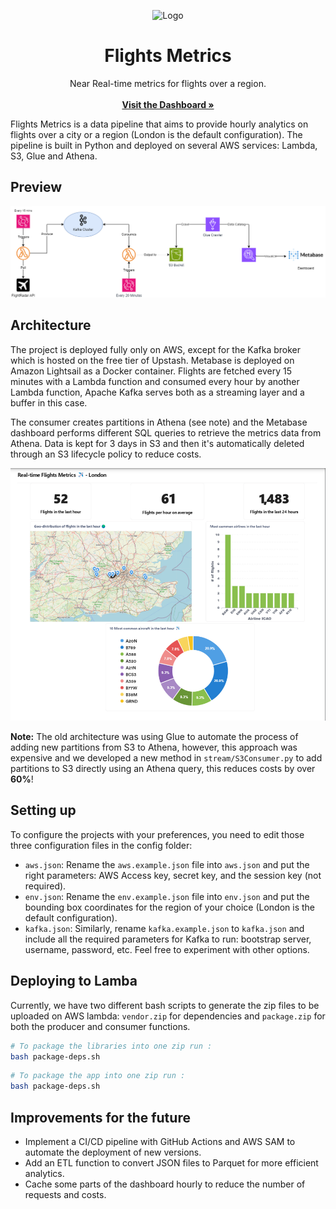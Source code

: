 


<p align="center">
    <img src="images/world.png" alt="Logo" width="80" height="80">
<h1 align="center">Flights Metrics</h1>

  <p align="center">
    Near Real-time metrics for flights over a region.
    <br/>
    <br/>
    <a href="https://metabase.anniscodes.com/public/dashboard/a4247cfe-df70-4dde-8070-538eba35fd84"><strong>Visit the Dashboard »</strong></a>
    <br/>


Flights Metrics is a data pipeline that aims to provide hourly analytics on flights over a city or a region (London is the default configuration). The pipeline is built in Python and deployed on several AWS services: Lambda, S3, Glue and Athena. 

## Preview

![architecture](docs/flights-metrics-architecture.png)



## Architecture

The project is deployed fully only on AWS, except for the Kafka broker which is hosted on the free tier of Upstash. Metabase is deployed on Amazon Lightsail as a Docker container. Flights are fetched every 15 minutes with a Lambda function and consumed every hour by another Lambda function, Apache Kafka serves both as a streaming layer and a buffer in this case. 

The consumer creates partitions in Athena (see note) and the Metabase dashboard performs different SQL queries to retrieve the metrics data from Athena. Data is kept for 3 days in S3 and then it's automatically deleted through an S3 lifecycle policy to reduce costs.

![architecture](docs/flights-dashboard.png)

**Note:** The old architecture was using Glue to automate the process of adding new partitions from S3 to Athena, however, this approach was expensive and we developed a new method in `stream/S3Consumer.py` to add partitions to S3 directly using an Athena query, this reduces costs by over **60%**!

## Setting up

To configure the projects with your preferences, you need to edit those three configuration files in the config folder:

- `aws.json`: Rename the `aws.example.json` file into `aws.json` and put the right parameters: AWS Access key, secret key, and the session key (not required).
- `env.json`: Rename the `env.example.json` file into `env.json` and put the bounding box coordinates for the region of your choice (London is the default configuration).
- `kafka.json`: Similarly, rename `kafka.example.json` to `kafka.json` and include all the required parameters for Kafka to run: bootstrap server, username, password, etc. Feel free to experiment with other options.  

## Deploying to Lamba

Currently, we have two different bash scripts to generate the zip files to be uploaded on AWS lambda: `vendor.zip` for dependencies and `package.zip` for both the producer and consumer functions.

```bash
# To package the libraries into one zip run :
bash package-deps.sh
```

```bash
# To package the app into one zip run :
bash package-deps.sh
```

## Improvements for the future

- Implement a CI/CD pipeline with GitHub Actions and AWS SAM to automate the deployment of new versions.
- Add an ETL function to convert JSON files to Parquet for more efficient analytics.
- Cache some parts of the dashboard hourly to reduce the number of requests and costs. 

